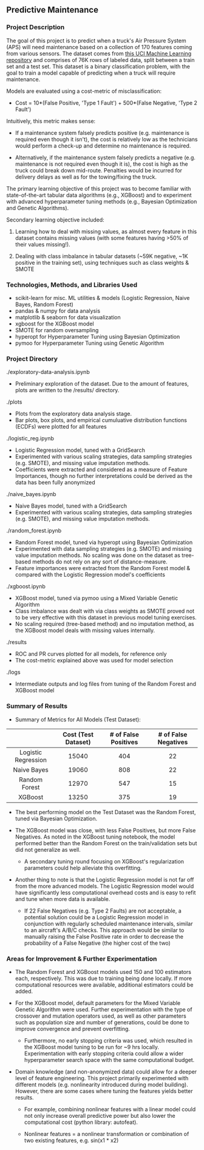 ## Predictive Maintenance

### Project Description
The goal of this project is to predict when a truck's Air Pressure System (APS) will need maintenance based on a collection of 170 features coming from various sensors. The dataset comes from [this UCI Machine Learning repository](https://archive.ics.uci.edu/ml/datasets/APS+Failure+at+Scania+Trucks) and comprises of 76K rows of labeled data, split between a train set and a test set. This dataset is a binary classification problem, with the goal to train a model capable of predicting when a truck will require maintenance. 

Models are evaluated using a cost-metric of misclassification: 
* Cost = 10*(False Positive, 'Type 1 Fault') + 500*(False Negative, 'Type 2 Fault')

Intuitively, this metric makes sense: 
* If a maintenance system falsely predicts positive (e.g. maintenance is required even though it isn't), the cost is relatively low as the technicians would perform a check-up and determine no maintenance is required.

* Alternatively, if the maintenance system falsely predicts a negative (e.g. maintenance is not required even though it is), the cost is high as the truck could break down mid-route. Penalties would be incurred for delivery delays as well as for the towing/fixing the truck.

The primary learning objective of this project was to become familiar with state-of-the-art tabular data algorithms (e.g., XGBoost) and to experiment with advanced hyperparameter tuning methods (e.g., Bayesian Optimization and Genetic Algorithms). 

Secondary learning objective included: 
1. Learning how to deal with missing values, as almost every feature in this dataset contains missing values (with some features having >50% of their values missing!). 

2. Dealing with class imbalance in tabular datasets (~59K negative, ~1K positive in the training set), using techniques such as class weights & SMOTE


### Technologies, Methods, and Libraries Used
* scikit-learn for misc. ML utilities & models (Logistic Regression, Naive Bayes, Random Forest)
* pandas & numpy for data analysis
* matplotlib & seaborn for data visualization
* xgboost for the XGBoost model
* SMOTE for random oversampling
* hyperopt for Hyperparameter Tuning using Bayesian Optimization
* pymoo for Hyperparameter Tuning using Genetic Algorithm


### Project Directory
./exploratory-data-analysis.ipynb
* Preliminary exploration of the dataset. Due to the amount of features, plots are written to the /results/ directory.

./plots
* Plots from the exploratory data analysis stage. 
* Bar plots, box plots, and empirical cumuluative distribution functions (ECDFs) were plotted for all features

./logistic_reg.ipynb
* Logistic Regression model, tuned with a GridSearch
* Experimented with various scaling strategies, data sampling strategies (e.g. SMOTE), and missing value imputation methods.
* Coefficients were extracted and considered as a measure of Feature Importances, though no further interpretations could be derived as the data has been fully anonymized

./naive_bayes.ipynb
* Naive Bayes model, tuned with a GridSearch
* Experimented with various scaling strategies, data sampling strategies (e.g. SMOTE), and missing value imputation methods.

./random_forest.ipynb
* Random Forest model, tuned via hyperopt using Bayesian Optimization
* Experimented with data sampling strategies (e.g. SMOTE) and missing value imputation methods. No scaling was done on the dataset as tree-based methods do not rely on any sort of distance-measure.
* Feature importances were extracted from the Random Forest model & compared with the Logistic Regression model's coefficients

./xgboost.ipynb
* XGBoost model, tuned via pymoo using a Mixed Variable Genetic Algorithm
* Class imbalance was dealt with via class weights as SMOTE proved not to be very effective with this dataset in previous model tuning exercises.
* No scaling required (tree-based method) and no imputation method, as the XGBoost model deals with missing values internally.

./results
* ROC and PR curves plotted for all models, for reference only
* The cost-metric explained above was used for model selection

./logs
* Intermediate outputs and log files from tuning of the Random Forest and XGBoost model


### Summary of Results
* Summary of Metrics for All Models (Test Dataset):

|                     | Cost (Test Dataset) | # of False Positives | # of False Negatives |
|:-------------------:|:-------------------:|:--------------------:|:--------------------:|
| Logistic Regression | 15040               | 404                  | 22                   |
| Naive Bayes         | 19060               | 808                  | 22                   |
| Random Forest       | 12970               | 547                  | 15                   |
| XGBoost             | 13250               | 375                  | 19                   |

* The best performing model on the Test Dataset was the Random Forest, tuned via Bayesian Optimization. 

* The XGBoost model was close, with less False Positives, but more False Negatives. As noted in the XGBoost tuning notebook, the model performed better than the Random Forest on the train/validation sets but did not generalize as well. 

    * A secondary tuning round focusing on XGBoost's regularization parameters could help alleviate this overfitting.

* Another thing to note is that the Logistic Regression model is not far off from the more advanced models. The Logistic Regression model would have significantly less computational overhead costs and is easy to refit and tune when more data is available.

    * If 22 False Negatives (e.g. Type 2 Faults) are not acceptable, a potential solution could be a Logistic Regression model in conjunction with regularly scheduled maintenance intervals, similar to an aircraft's A/B/C checks. This approach would be similar to manually raising the False Positive rate in order to decrease the probability of a False Negative (the higher cost of the two)


### Areas for Improvement & Further Experimentation

* The Random Forest and XGBoost models used 150 and 100 estimators each, respectively. This was due to training being done locally. If more computational resources were available, additional estimators could be added. 

* For the XGBoost model, default parameters for the Mixed Variable Genetic Algorithm were used. Further experimentation with the type of crossover and mutation operators used, as well as other parameters such as population size and number of generations, could be done to improve convergence and prevent overfitting.

    * Furthermore, no early stopping criteria was used, which resulted in the XGBoost model tuning to be run for ~9 hrs locally. Experimentation with early stopping criteria could allow a wider hyperparameter search space with the same computational budget.

* Domain knowledge (and non-anonymized data) could allow for a deeper level of feature engineering. This project primarily experimented with different models (e.g. nonlinearity introduced during model building). However, there are some cases where tuning the features yields better results. 

    * For example, combining nonlinear features with a linear model could not only increase overall predictive power but also lower the computational cost (python library: autofeat). 

    * Nonlinear features = a nonlinear transformation or combination of two existing features, e.g. sin(x1 * x2)